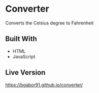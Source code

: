 # Converter
Converts the Celsius degree to Fahrenheit

## Built With
 - HTML
 - JavaScript

## Live Version
https://bgabor91.github.io/converter/

